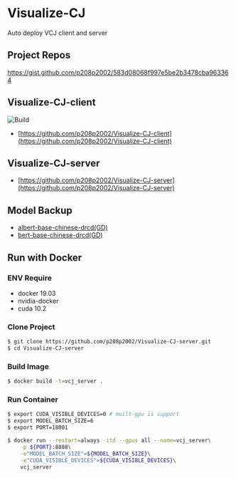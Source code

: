 # Visualize-CJ
Auto deploy VCJ client and server
## Project Repos
https://gist.github.com/p208p2002/583d08068f997e5be2b3478cba963364
## Visualize-CJ-client
![Build](https://github.com/p208p2002/Visualize-CJ-client/workflows/Build/badge.svg?branch=master)
- [https://github.com/p208p2002/Visualize-CJ-client](https://github.com/p208p2002/Visualize-CJ-client)
## Visualize-CJ-server
- [https://github.com/p208p2002/Visualize-CJ-server](https://github.com/p208p2002/Visualize-CJ-server)

## Model Backup
- [albert-base-chinese-drcd(GD)](https://drive.google.com/file/d/1r9IPCXXIfRNjBTODuTXTWcDvvyVJYSEu/view?usp=sharing)
- [bert-base-chinese-drcd(GD)](https://drive.google.com/file/d/1pPSu1g3XrSx2ZVNyqyJWis_2hqIDO1Pk/view?usp=sharing)

## Run with Docker
### ENV Require
- docker 19.03
- nvidia-docker
- cuda 10.2
### Clone Project
```sh
$ git clone https://github.com/p208p2002/Visualize-CJ-server.git
$ cd Visualize-CJ-server
```
### Build Image
```bash
$ docker build -t=vcj_server .
```
### Run Container
```sh
$ export CUDA_VISIBLE_DEVICES=0 # muilt-gpu is support
$ export MODEL_BATCH_SIZE=6
$ export PORT=18001
```
```sh
$ docker run --restart=always -itd --gpus all --name=vcj_server\
    -p ${PORT}:8888\
    -e"MODEL_BATCH_SIZE"=${MODEL_BATCH_SIZE}\
    -e"CUDA_VISIBLE_DEVICES"=${CUDA_VISIBLE_DEVICES}\
    vcj_server
```
